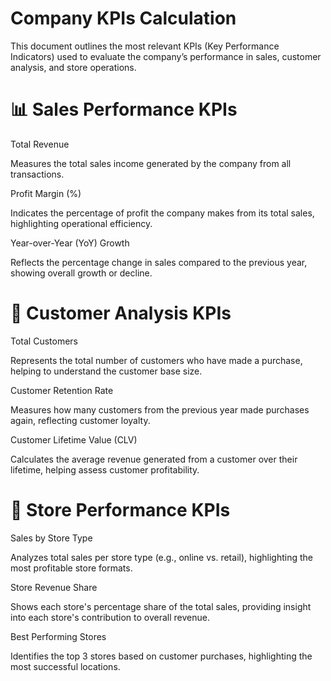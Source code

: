 # Company KPIs Calculation
This document outlines the most relevant KPIs (Key Performance Indicators) used to evaluate the company’s performance in sales, customer analysis, and store operations.

# 📊 Sales Performance KPIs
Total Revenue

Measures the total sales income generated by the company from all transactions.

Profit Margin (%)

Indicates the percentage of profit the company makes from its total sales, highlighting operational efficiency.

Year-over-Year (YoY) Growth

Reflects the percentage change in sales compared to the previous year, showing overall growth or decline.

# 👥 Customer Analysis KPIs
Total Customers

Represents the total number of customers who have made a purchase, helping to understand the customer base size.

Customer Retention Rate

Measures how many customers from the previous year made purchases again, reflecting customer loyalty.

Customer Lifetime Value (CLV)

Calculates the average revenue generated from a customer over their lifetime, helping assess customer profitability.

# 🏪 Store Performance KPIs
Sales by Store Type

Analyzes total sales per store type (e.g., online vs. retail), highlighting the most profitable store formats.

Store Revenue Share

Shows each store's percentage share of the total sales, providing insight into each store's contribution to overall revenue.

Best Performing Stores

Identifies the top 3 stores based on customer purchases, highlighting the most successful locations.
